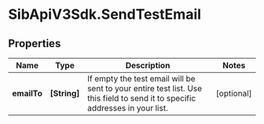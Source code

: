 # SibApiV3Sdk.SendTestEmail

## Properties
Name | Type | Description | Notes
------------ | ------------- | ------------- | -------------
**emailTo** | **[String]** | If empty the test email will be sent to your entire test list. Use this field to send it to specific addresses in your list. | [optional] 


